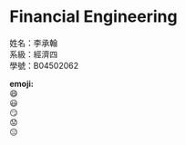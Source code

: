 # Financial Engineering
姓名：李承翰  
系級：經濟四  
學號：B04502062  

**emoji:**  
:smile:  
:smiley:  
:smirk:  
:worried:  
:expressionless:  
